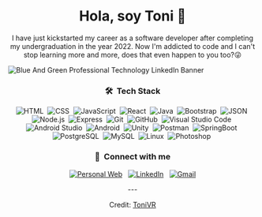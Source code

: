 <div align="center">
<h1 align="center">Hola, soy Toni 👋</h1>
</div>

<p align="center" width="150px">I have just kickstarted my career as a software developer after completing my undergraduation in the year 2022.
Now I'm addicted to code and I can't stop learning more and more, does that even happen to you too?😜</p>

![Blue And Green Professional Technology LinkedIn Banner](https://github.com/TogoStyle/TogoStyle/assets/72858333/da45c5ae-54b0-453a-a3cb-d39686a5f314)
<div align="center">

### 🛠 &nbsp;Tech Stack


![HTML](https://img.shields.io/badge/-HTML-05122A?style=flat&logo=HTML5)&nbsp;
![CSS](https://img.shields.io/badge/-CSS-05122A?style=flat&logo=CSS3&logoColor=1572B6)&nbsp;
![JavaScript](https://img.shields.io/badge/-JavaScript-05122A?style=flat&logo=javascript)&nbsp;
![React](https://shields.io/badge/react-05122A?logo=react&style=flat)&nbsp;
![Java](https://img.shields.io/badge/Java-05122A?style=flat&logo=openjdk&logoColor=white)&nbsp;
![Bootstrap](https://img.shields.io/badge/-Bootstrap-05122A?style=flat&logo=bootstrap&logoColor=563D7C)&nbsp;
![JSON](https://img.shields.io/badge/-JSON-05122A?style=flat&logo=json&logoColor=000000)&nbsp;
![Node.js](https://img.shields.io/badge/-Node.js-05122A?style=flat&logo=node.js&logoColor=339933)&nbsp;
![Express](https://img.shields.io/badge/Express%20js-05122A?style=flat&logo=express&logoColor=white)&nbsp;
![Git](https://img.shields.io/badge/-Git-05122A?style=flat&logo=git)&nbsp;
![GitHub](https://img.shields.io/badge/-GitHub-05122A?style=flat&logo=github)&nbsp;
![Visual Studio Code](https://img.shields.io/badge/-Visual%20Studio%20Code-05122A?style=flat&logo=visual-studio-code&logoColor=007ACC)&nbsp;
![Android Studio](https://img.shields.io/badge/-Android%20Studio-05122A?style=flat&logo=android-studio&logoColor=3DDC84)&nbsp;
![Android](https://img.shields.io/badge/Android-05122A?style=flat&logo=android&logoColor=green)&nbsp;
![Unity](https://img.shields.io/badge/-Unity-05122A?style=flat&logo=Unity)&nbsp;
![Postman](https://img.shields.io/badge/Postman-05122A?style=flat&logo=Postman&logoColor=white)&nbsp;
![SpringBoot](https://img.shields.io/badge/SpringBoot-05122A?style=flat&logo=Spring&logoColor=white)&nbsp;
![PostgreSQL](https://img.shields.io/badge/-PostgreSQL-05122A?style=flat&logo=postgresql&logoColor=336791)&nbsp;
![MySQL](https://img.shields.io/badge/-MySQL-05122A?style=flat&logo=mysql&logoColor=4479A1)&nbsp;
![Linux](https://img.shields.io/badge/Linux-05122A?style=flat&logo=linux&logoColor=yellow)&nbsp;
![Photoshop](<https://img.shields.io/badge/Adobe Photoshop-05122A?style=flat&logo=Adobe Photoshop&logoColor=white/>
)&nbsp;

### :link: &nbsp;Connect with me

<p align="center">
  <a href="https://togostyle.github.io/PersonalWebsite/"><img src="https://img.shields.io/badge/Personal_Web-000000?style=for-the-badge&logo=About.me&logoColor=white" alt="Personal Web"></a>
  &nbsp;
  <a href="https://www.linkedin.com/in/tonivieirarubio-informatico/"><img src="https://img.shields.io/badge/LinkedIn-0077B5?style=for-the-badge&logo=linkedin&logoColor=white" alt="LinkedIn"></a>
  &nbsp;
  <a href="mailto:tvr9869@gmail.com"><img src="https://img.shields.io/badge/Gmail-D14836?style=for-the-badge&logo=gmail&logoColor=white" alt="Gmail"></a>
</p>
---

Credit: [ToniVR](<[https://github.com/KevinPatel04](https://github.com/TogoStyle/)>)
</div>
